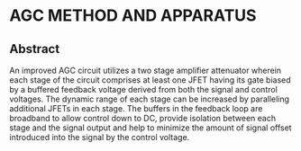 # AGC METHOD AND APPARATUS

## Abstract
An improved AGC circuit utilizes a two stage amplifier attenuator wherein each stage of the circuit comprises at least one JFET having its gate biased by a buffered feedback voltage derived from both the signal and control voltages. The dynamic range of each stage can be increased by paralleling additional JFETs in each stage. The buffers in the feedback loop are broadband to allow control down to DC, provide isolation between each stage and the signal output and help to minimize the amount of signal offset introduced into the signal by the control voltage.